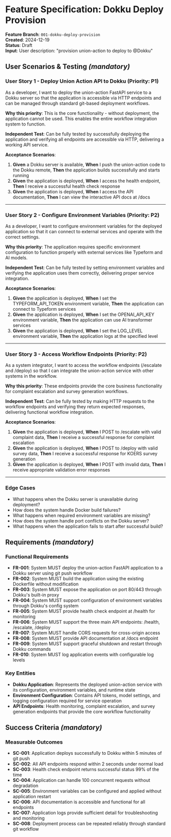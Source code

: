 # Feature Specification: Dokku Deploy Provision

**Feature Branch**: `001-dokku-deploy-provision`  
**Created**: 2024-12-19  
**Status**: Draft  
**Input**: User description: "provision union-action to deploy to @Dokku"

## User Scenarios & Testing *(mandatory)*

### User Story 1 - Deploy Union Action API to Dokku (Priority: P1)

As a developer, I want to deploy the union-action FastAPI service to a Dokku server so that the application is accessible via HTTP endpoints and can be managed through standard git-based deployment workflows.

**Why this priority**: This is the core functionality - without deployment, the application cannot be used. This enables the entire workflow integration system to function.

**Independent Test**: Can be fully tested by successfully deploying the application and verifying all endpoints are accessible via HTTP, delivering a working API service.

**Acceptance Scenarios**:

1. **Given** a Dokku server is available, **When** I push the union-action code to the Dokku remote, **Then** the application builds successfully and starts running
2. **Given** the application is deployed, **When** I access the health endpoint, **Then** I receive a successful health check response
3. **Given** the application is deployed, **When** I access the API documentation, **Then** I can view the interactive API docs at /docs

---

### User Story 2 - Configure Environment Variables (Priority: P2)

As a developer, I want to configure environment variables for the deployed application so that it can connect to external services and operate with the correct settings.

**Why this priority**: The application requires specific environment configuration to function properly with external services like Typeform and AI models.

**Independent Test**: Can be fully tested by setting environment variables and verifying the application uses them correctly, delivering proper service integration.

**Acceptance Scenarios**:

1. **Given** the application is deployed, **When** I set the TYPEFORM_API_TOKEN environment variable, **Then** the application can connect to Typeform services
2. **Given** the application is deployed, **When** I set the OPENAI_API_KEY environment variable, **Then** the application can use AI transformer services
3. **Given** the application is deployed, **When** I set the LOG_LEVEL environment variable, **Then** the application logs at the specified level

---

### User Story 3 - Access Workflow Endpoints (Priority: P2)

As a system integrator, I want to access the workflow endpoints (/escalate and /deploy) so that I can integrate the union-action service with other systems in the workflow.

**Why this priority**: These endpoints provide the core business functionality for complaint escalation and survey generation workflows.

**Independent Test**: Can be fully tested by making HTTP requests to the workflow endpoints and verifying they return expected responses, delivering functional workflow integration.

**Acceptance Scenarios**:

1. **Given** the application is deployed, **When** I POST to /escalate with valid complaint data, **Then** I receive a successful response for complaint escalation
2. **Given** the application is deployed, **When** I POST to /deploy with valid survey data, **Then** I receive a successful response for KOERS survey generation
3. **Given** the application is deployed, **When** I POST with invalid data, **Then** I receive appropriate validation error responses

---

### Edge Cases

- What happens when the Dokku server is unavailable during deployment?
- How does the system handle Docker build failures?
- What happens when required environment variables are missing?
- How does the system handle port conflicts on the Dokku server?
- What happens when the application fails to start after successful build?

## Requirements *(mandatory)*

### Functional Requirements

- **FR-001**: System MUST deploy the union-action FastAPI application to a Dokku server using git push workflow
- **FR-002**: System MUST build the application using the existing Dockerfile without modification
- **FR-003**: System MUST expose the application on port 80/443 through Dokku's built-in proxy
- **FR-004**: System MUST support configuration of environment variables through Dokku's config system
- **FR-005**: System MUST provide health check endpoint at /health for monitoring
- **FR-006**: System MUST support the three main API endpoints: /health, /escalate, /deploy
- **FR-007**: System MUST handle CORS requests for cross-origin access
- **FR-008**: System MUST provide API documentation at /docs endpoint
- **FR-009**: System MUST support graceful shutdown and restart through Dokku commands
- **FR-010**: System MUST log application events with configurable log levels

### Key Entities

- **Dokku Application**: Represents the deployed union-action service with its configuration, environment variables, and runtime state
- **Environment Configuration**: Contains API tokens, model settings, and logging configuration required for service operation
- **API Endpoints**: Health monitoring, complaint escalation, and survey generation endpoints that provide the core workflow functionality

## Success Criteria *(mandatory)*

### Measurable Outcomes

- **SC-001**: Application deploys successfully to Dokku within 5 minutes of git push
- **SC-002**: All API endpoints respond within 2 seconds under normal load
- **SC-003**: Health check endpoint returns successful status 99% of the time
- **SC-004**: Application can handle 100 concurrent requests without degradation
- **SC-005**: Environment variables can be configured and applied without application restart
- **SC-006**: API documentation is accessible and functional for all endpoints
- **SC-007**: Application logs provide sufficient detail for troubleshooting and monitoring
- **SC-008**: Deployment process can be repeated reliably through standard git workflow